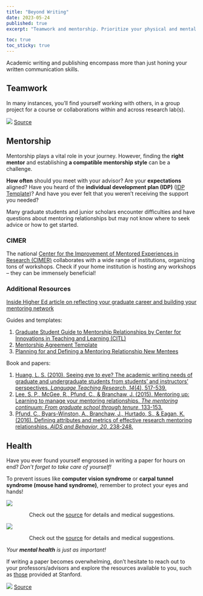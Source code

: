 ```yaml
---
title: "Beyond Writing"
date: 2023-05-24
published: true
excerpt: "Teamwork and mentorship. Prioritize your physical and mental health!"

toc: true
toc_sticky: true
---
```


Academic writing and publishing encompass more than just honing your written communication skills.

## Teamwork

In many instances, you’ll find yourself working with others, in a group project for a course or collaborations within and across research lab(s).

<img src="https://as1.ftcdn.net/v2/jpg/04/04/05/86/1000_F_404058674_u3pKVC8Zxi12dU1DQ8zrZBEZkdtA2cpm.jpg">
<a href="https://stock.adobe.com/search?filters%5Bcontent_type%3Aphoto%5D=1&filters%5Bcontent_type%3Aillustration%5D=1&filters%5Bcontent_type%3Azip_vector%5D=1&filters%5Bcontent_type%3Avideo%5D=1&filters%5Bcontent_type%3Atemplate%5D=1&filters%5Bcontent_type%3A3d%5D=1&filters%5Bcontent_type%3Aaudio%5D=0&filters%5Binclude_stock_enterprise%5D=0&filters%5Bis_editorial%5D=0&filters%5Bfree_collection%5D=0&order=relevance&serie_id=395964544&asset_id=404058674">Source</a>

## Mentorship

Mentorship plays a vital role in your journey. However, finding the **right mentor** and establishing **a compatible mentorship style** can be a challenge.

**How often** should you meet with your advisor? Are your **expectations** aligned? Have you heard of the **individual development plan (IDP)** (<a href="https://postdoc.hms.harvard.edu/files/postdoc.hms/files/0_opf_idp_annual_meeting_2014.pdf">IDP Template</a>)? And have you ever felt that you weren’t receiving the support you needed?

Many graduate students and junior scholars encounter difficulties and have questions about mentoring relationships but may not know where to seek advice or how to get started.

### CIMER

The national <a href="https://cimerproject.org/">Center for the Improvement of Mentored Experiences in Research (CIMER)</a> collaborates with a wide range of institutions, organizing tons of workshops. Check if your home institution is hosting any workshops – they can be immensely beneficial!

### Additional Resources

<a href="https://www.insidehighered.com/advice/2021/05/03/importance-reflecting-ones-graduate-school-career-over-past-year-opinion">Inside Higher Ed article on reflecting your graduate career and building your mentoring network</a>

Guides and templates:

1. <a href="https://sites.nicholas.duke.edu/diversity/files/2022/03/UCSC-mentoring-guide-with-sample-forms.pdf">Graduate Student Guide to Mentorship Relationships by Center for Innovations in Teaching and Learning (CITL)</a>
2. <a href="https://ictr.wiscweb.wisc.edu/wp-content/uploads/sites/163/2016/11/MentorshipAgreementTemplate.pdf">Mentorship Agreement Template</a>
3. <a href="https://nursing.lsuhsc.edu/AcademicSuccessProgram/docs/Defining_a_mentoring_relationship_New_Mentees.pdf">Planning for and Defining a Mentoring Relationship New Mentees</a>

Book and papers:
1. <a href="https://journals.sagepub.com/doi/pdf/10.1177/1362168810375372">Huang, L. S. (2010). Seeing eye to eye? The academic writing needs of graduate and undergraduate students from students’ and instructors’ perspectives. *Language Teaching Research, 14*(4), 517-539.</a>
2. <a href="https://d1wqtxts1xzle7.cloudfront.net/52453645/Mentoring_Up_chapter_in_The_Mentoring_Continuum-libre.pdf?1491249993=&response-content-disposition=inline%3B+filename%3DMentoring_Up_Learning_to_Manage_Your_Me.pdf&Expires=1685055100&Signature=IhnU0dFz1WzRZTgrx9HjSMsdjFSJt7CgppJELxmqSNe8Bp8O7Yt41LAydzrOobpchL-JZiJqxPYINlpSXuXUOV3W2xv4STfthGRar5PV3XZRM4qS3yLvzxslsM9yhE~N8EmI~LAWUAOXov9h8N~c0GAXZZWIiNB251kfGfo1uYcDPq3ktiAdKz177M5NS~UppVuqrr9~IavWh8y2Vvuu5Ov1jnHuthwWQORWgGsaB8cDoN8uD0ckkPPk0Rv~7g4Pz5EW~sO3B36e5uJnQNIHfC5SRFpbCTv2k~70V4NEwfcgAQuExaOiHTFRZHWyBP~WEOQuj4qTk21URem7h25kjQ__&Key-Pair-Id=APKAJLOHF5GGSLRBV4ZA">Lee, S. P., McGee, R., Pfund, C., & Branchaw, J. (2015). Mentoring up: Learning to manage your mentoring relationships. *The mentoring continuum: From graduate school through tenure*, 133-153.</a>
3. <a href="https://link.springer.com/article/10.1007/s10461-016-1384-z">Pfund, C., Byars-Winston, A., Branchaw, J., Hurtado, S., & Eagan, K. (2016). Defining attributes and metrics of effective research mentoring relationships. *AIDS and Behavior, 20*, 238-248.</a>

## Health

Have you ever found yourself engrossed in writing a paper for hours on end? *Don’t forget to take care of yourself!*

To prevent issues like **computer vision syndrome** or **carpal tunnel syndrome (mouse hand syndrome)**, remember to protect your eyes and hands!

<img src="https://domf5oio6qrcr.cloudfront.net/medialibrary/8909/computer-vision-syndrome.jpg">

<p style="text-align:center">Check out the <a href="https://www.health.harvard.edu/blog/times-changin-bringing-new-syndromes-201607019844">source</a> for details and medical suggestions.</p>

<img src="https://images.squarespace-cdn.com/content/v1/585dd5afebbd1af27cd15d89/1535406445288-43HS70DVM9X2DALP67JZ/carpal+tunnel+using+a+computer+mouse?format=750w">

<p style="text-align:center">Check out the <a href="https://www.schreibermd.com/blog/2018/8/27/can-using-a-computer-cause-carpal-tunnel-syndrome">source</a> for details and medical suggestions.</p>

*Your **mental health** is just as important!*

If writing a paper becomes overwhelming, don’t hesitate to reach out to your professors/advisors and explore the resources available to you, such as <a href="https://studentaffairs.stanford.edu/mental-health-resources-stanford">those</a> provided at Stanford.

<img src="https://t3.ftcdn.net/jpg/03/00/87/14/240_F_300871461_PyKW2pwAT0BVMJQx8T0vTqzlbbOKSRZi.jpg">
<a href="https://stock.adobe.com/search?k=stressed+student+cartoon">Source</a>
